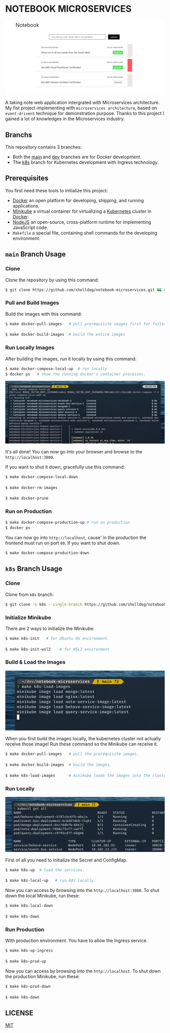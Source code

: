 # NOTEBOOK MICROSERVICES

![notebook](./images/notebook.png)

A taking note web application intergrated with Microservices architecture. My fist project implementing with `microservices architecture`, based on `event-drivent` technique for demonstration purpose. 
Thanks to this project I gained a lot of knowledges in the Microservices industry.

## Branchs
This repository contains 3 branches:
- Both the [main]() and [dev]() branches are for Docker development.
- The [k8s]() branch for Kubernetes development with Ingress technology.

## Prerequisites
You first need these tools to initialize this project:
- [Docker](https://docs.docker.com/engine/install/ubuntu/) an open platform for developing, shipping, and running applications.
- [Minikube](https://minikube.sigs.k8s.io/docs/start/) a virtual container for virtualizing a [Kubernetes](https://kubernetes.io/) cluster in [Docker](https://docs.docker.com/).
- [NodeJS](https://nodejs.org/en/) an open-source, cross-platform runtime for implementing JavaScript code.
- `Makefile` a special file, containing shell commands for the developing environment.

## `main` Branch Usage

### Clone
Clone the repository by using this command:
```bash
$ git clone https://github.com/shelldog/notebook-microservices.git && cd notebook-microservices
```

### Pull and Build Images
Build the images with this command:
```bash
$ make docker-pull-images   # pull prerequisite images first for faster & better usage

$ make docker-build-images  # build the entire images
```

### Run Locally Images
After building the images, run it locally by using this command:
```bash
$ make docker-compose-local-up  # run locally
$ docker ps   # show the running docker's container processes.
```

![docker-local-up](./images/docker-local-up.png)

It's all done! You can now go into your browser and browse to the `http://localhost:3000`.

If you want to shut it down, gracefully use this command:
```bash
$ make docker-compose-local-down

$ make docker-rm-images

$ make docker-prune
```

### Run on Production
```bash
$ make docker-compose-production-up # run on production
$ docker ps
```
You can now go into `http://localhost`, cause' in the production the frontend must run on port `80`. If you want to shut down.
```bash
$ make docker-compose-production-down
```

## `k8s` Branch Usage

### Clone
Clone from `k8s` branch:
```bash
$ git clone -b k8s --single-branch https://github.com/shelldog/notebook-microservices.git && cd notebook-microservices
```

### Initialize Minikube
There are 2 ways to initialize the Minikube:
```bash
$ make k8s-init   # for Ubuntu OS environment.

$ make k8s-init-wsl2    # for WSL2 environment.
```

### Build & Load the Images

![k8s-load-images](./images/k8s-load-images.png)

When you first build the images locally, the kubernetes cluster not actually receive those image! Run these command so the Minikube can receive it.
```bash
$ make docker-pull-images   # pull the prerequisite images.

$ make docker-build-images  # build the images.

$ make k8s-load-images      # minikube loads the images into the cluster.
```

### Run Locally

![k8s-get-all](./images/k8s-get-all.png)

First of all you need to initialize the Secret and ConfigMap.
```bash
$ make k8s-up  # load the services.

$ make k8s-local-up   # run k8s locally.
```
Now you can access by browsing into the `http://localhost:3000`. To shut down the local Minikube, run these:
```bash
$ make k8s-local-down

$ make k8s-down
```


### Run Production
With production environment. You have to allow the Ingress service.
```bash
$ make k8s-up-ingress

$ make k8s-prod-up
```

Now you can access by browsing into the `http://localhost`. To shut down the production Minikube, run these:
```bash
$ make k8s-prod-down

$ make k8s-down
```

## LICENSE
[MIT](LICENSE)
